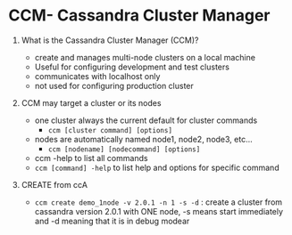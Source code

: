 # CCM- Cassandra Cluster Manager

1) What is the Cassandra Cluster Manager (CCM)?
	* create and manages multi-node clusters on a local machine
	* Useful for configuring development and test clusters
	* communicates with localhost only	
	* not used for configuring production cluster

2) CCM may target a cluster or its nodes
	* one cluster always the current default for cluster commands
		* `ccm [cluster command] [options]`
	* nodes are automatically named node1, node2, node3, etc...
		* `ccm [nodename] [nodecommand] [options]`
	* ccm -help to list all commands
	* `ccm [command] -help` to list help and options for specific command

3) CREATE from ccA
	* `ccm create demo_1node -v 2.0.1 -n 1 -s -d` : create a cluster from cassandra version 2.0.1 with ONE node, -s means start immediately and -d meaning that it is in debug modear
